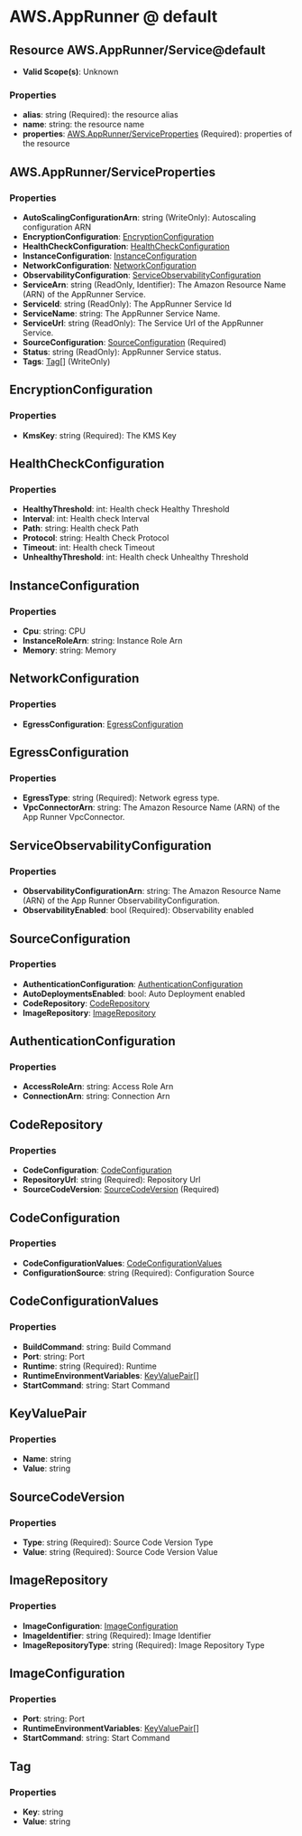 # AWS.AppRunner @ default

## Resource AWS.AppRunner/Service@default
* **Valid Scope(s)**: Unknown
### Properties
* **alias**: string (Required): the resource alias
* **name**: string: the resource name
* **properties**: [AWS.AppRunner/ServiceProperties](#awsapprunnerserviceproperties) (Required): properties of the resource

## AWS.AppRunner/ServiceProperties
### Properties
* **AutoScalingConfigurationArn**: string (WriteOnly): Autoscaling configuration ARN
* **EncryptionConfiguration**: [EncryptionConfiguration](#encryptionconfiguration)
* **HealthCheckConfiguration**: [HealthCheckConfiguration](#healthcheckconfiguration)
* **InstanceConfiguration**: [InstanceConfiguration](#instanceconfiguration)
* **NetworkConfiguration**: [NetworkConfiguration](#networkconfiguration)
* **ObservabilityConfiguration**: [ServiceObservabilityConfiguration](#serviceobservabilityconfiguration)
* **ServiceArn**: string (ReadOnly, Identifier): The Amazon Resource Name (ARN) of the AppRunner Service.
* **ServiceId**: string (ReadOnly): The AppRunner Service Id
* **ServiceName**: string: The AppRunner Service Name.
* **ServiceUrl**: string (ReadOnly): The Service Url of the AppRunner Service.
* **SourceConfiguration**: [SourceConfiguration](#sourceconfiguration) (Required)
* **Status**: string (ReadOnly): AppRunner Service status.
* **Tags**: [Tag](#tag)[] (WriteOnly)

## EncryptionConfiguration
### Properties
* **KmsKey**: string (Required): The KMS Key

## HealthCheckConfiguration
### Properties
* **HealthyThreshold**: int: Health check Healthy Threshold
* **Interval**: int: Health check Interval
* **Path**: string: Health check Path
* **Protocol**: string: Health Check Protocol
* **Timeout**: int: Health check Timeout
* **UnhealthyThreshold**: int: Health check Unhealthy Threshold

## InstanceConfiguration
### Properties
* **Cpu**: string: CPU
* **InstanceRoleArn**: string: Instance Role Arn
* **Memory**: string: Memory

## NetworkConfiguration
### Properties
* **EgressConfiguration**: [EgressConfiguration](#egressconfiguration)

## EgressConfiguration
### Properties
* **EgressType**: string (Required): Network egress type.
* **VpcConnectorArn**: string: The Amazon Resource Name (ARN) of the App Runner VpcConnector.

## ServiceObservabilityConfiguration
### Properties
* **ObservabilityConfigurationArn**: string: The Amazon Resource Name (ARN) of the App Runner ObservabilityConfiguration.
* **ObservabilityEnabled**: bool (Required): Observability enabled

## SourceConfiguration
### Properties
* **AuthenticationConfiguration**: [AuthenticationConfiguration](#authenticationconfiguration)
* **AutoDeploymentsEnabled**: bool: Auto Deployment enabled
* **CodeRepository**: [CodeRepository](#coderepository)
* **ImageRepository**: [ImageRepository](#imagerepository)

## AuthenticationConfiguration
### Properties
* **AccessRoleArn**: string: Access Role Arn
* **ConnectionArn**: string: Connection Arn

## CodeRepository
### Properties
* **CodeConfiguration**: [CodeConfiguration](#codeconfiguration)
* **RepositoryUrl**: string (Required): Repository Url
* **SourceCodeVersion**: [SourceCodeVersion](#sourcecodeversion) (Required)

## CodeConfiguration
### Properties
* **CodeConfigurationValues**: [CodeConfigurationValues](#codeconfigurationvalues)
* **ConfigurationSource**: string (Required): Configuration Source

## CodeConfigurationValues
### Properties
* **BuildCommand**: string: Build Command
* **Port**: string: Port
* **Runtime**: string (Required): Runtime
* **RuntimeEnvironmentVariables**: [KeyValuePair](#keyvaluepair)[]
* **StartCommand**: string: Start Command

## KeyValuePair
### Properties
* **Name**: string
* **Value**: string

## SourceCodeVersion
### Properties
* **Type**: string (Required): Source Code Version Type
* **Value**: string (Required): Source Code Version Value

## ImageRepository
### Properties
* **ImageConfiguration**: [ImageConfiguration](#imageconfiguration)
* **ImageIdentifier**: string (Required): Image Identifier
* **ImageRepositoryType**: string (Required): Image Repository Type

## ImageConfiguration
### Properties
* **Port**: string: Port
* **RuntimeEnvironmentVariables**: [KeyValuePair](#keyvaluepair)[]
* **StartCommand**: string: Start Command

## Tag
### Properties
* **Key**: string
* **Value**: string

